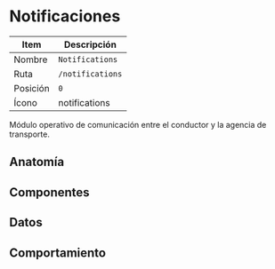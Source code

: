 # Notificaciones

| Item     | Descripción                                                  |
| -------- | ------------------------------------------------------------ |
| Nombre   | `Notifications`                                              |
| Ruta     | `/notifications`                                             |
| Posición | `0`                                                          |
| Ícono    | <span class="material-symbols-outlined">notifications</span> |

Módulo operativo de comunicación entre el conductor y la agencia de transporte.

## Anatomía

## Componentes

## Datos

## Comportamiento

